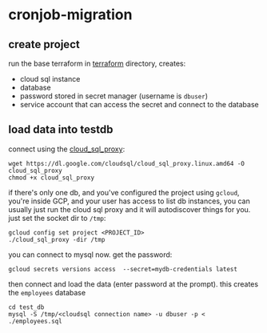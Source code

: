 # cronjob-migration

## create project

run the base terraform in [terraform](./terraform) directory, creates:
- cloud sql instance 
- database
- password stored in secret manager (username is `dbuser`)
- service account that can access the secret and connect to the database


## load data into testdb

connect using the [cloud_sql_proxy](https://cloud.google.com/sql/docs/mysql/quickstart-proxy-test#linux-64-bit):

```
wget https://dl.google.com/cloudsql/cloud_sql_proxy.linux.amd64 -O cloud_sql_proxy
chmod +x cloud_sql_proxy
```

if there's only one db, and you've configured the project using `gcloud`, you're inside GCP, and your user has access to list db instances, you can usually just run the cloud sql proxy and it will autodiscover things for you.  just set the socket dir to `/tmp`:

```
gcloud config set project <PROJECT_ID>
./cloud_sql_proxy -dir /tmp
```

you can connect to mysql now.  get the password:
```
gcloud secrets versions access  --secret=mydb-credentials latest
```

then connect and load the data (enter password at the prompt).  this creates the `employees` database
```
cd test_db
mysql -S /tmp/<cloudsql connection name> -u dbuser -p < ./employees.sql
```


